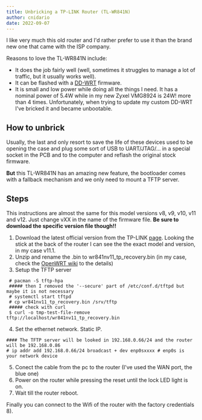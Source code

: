 ```yaml
---
title: Unbricking a TP-LINK Router (TL-WR841N)
author: cnidario
date: 2022-09-07
---
```


I like very much this old router and I'd rather prefer to use it than the brand new one that came with the ISP company. 

Reasons to love the TL-WR841N include:
- It does the job fairly well (well, sometimes it struggles to manage a lot of traffic, but it usually works well).
- It can be flashed with a [DD-WRT](dd-wrt.com) firmware. 
- It is small and low power while doing all the things I need. It has a nominal power of 5.4W while in my new Zyxel VMG8924 is 24W! more than 4 times. 
Unfortunately, when trying to update my custom DD-WRT I've bricked it and became unbootable.

## How to unbrick
Usually, the last and only resort to save the life of these devices used to be opening the case and plug some sort of USB to UART/JTAG/... in a special socket in the PCB and to the computer and reflash the original stock firmware.

**But** this TL-WR841N has an amazing new feature, the bootloader comes with a fallback mechanism and we only need to mount a TFTP server.

## Steps

This instructions are almost the same for this model versions v8, v9, v10, v11 and v12. Just change vXX in the name of the firmware file. **Be sure to download the specific version file though!!**

1. Download the latest official version from the TP-LINK [page](www.tp-link.com/es/support/download/tl-wr841n/v11/#Firmware). Looking the stick at the back of the router I can see the the exact model and version, in my case v11.1.
2. Unzip and rename the .bin to wr841nv11_tp_recovery.bin (in my case, check the [OpenWRT wiki](https://oldwiki.archive.openwrt.org/toh/tp-link/tl-wr841nd#tftp_recovery_via_bootloader_for_v8_v9_v10_v11_v12) to the details)
3. Setup the TFTP server
```{.console}
 # pacman -S tftp-hpa
 ##### then I removed the '--secure' part of /etc/conf.d/tftpd but maybe it is not necessary 
 # systemctl start tftpd
 # cp wr841nv11_tp_recovery.bin /srv/tftp
 ##### check with curl
 $ curl -o tmp-test-file-remove tftp://localhost/wr841nv11_tp_recovery.bin
```
4. Set the ethernet network. Static IP.
```{.console}
#### The TFTP server will be looked in 192.168.0.66/24 and the router will be 192.168.0.86
# ip addr add 192.168.0.66/24 broadcast + dev enp0sxxxx # enp0s is your network device
```
5. Conect the cable from the pc to the router (I've used the WAN port, the blue one)
6. Power on the router while pressing the reset until the lock LED light is on.
7. Wait till the router reboot.

Finally you can connect to the Wifi of the router with the factory credentials 8).
